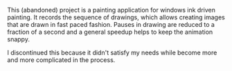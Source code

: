 This (abandoned) project is a painting application for windows ink driven painting. 
It records the sequence of drawings, which allows creating images that are drawn in fast paced fashion. 
Pauses in drawing are reduced to a fraction of a second and a general speedup helps to keep the animation snappy.

I discontinued this because it didn't satisfy my needs while become more and more complicated in the process.
